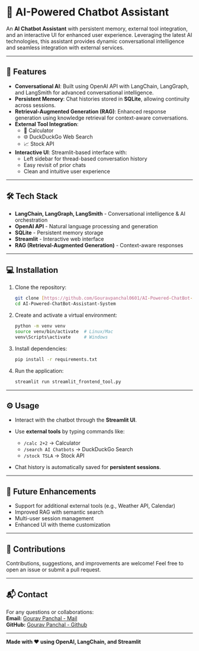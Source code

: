 # 🤖 AI-Powered Chatbot Assistant

An **AI Chatbot Assistant** with persistent memory, external tool integration, and an interactive UI for enhanced user experience. Leveraging the latest AI technologies, this assistant provides dynamic conversational intelligence and seamless integration with external services.

---

## 🚀 Features

- **Conversational AI**: Built using OpenAI API with LangChain, LangGraph, and LangSmith for advanced conversational intelligence.  
- **Persistent Memory**: Chat histories stored in **SQLite**, allowing continuity across sessions.  
- **Retrieval-Augmented Generation (RAG)**: Enhanced response generation using knowledge retrieval for context-aware conversations.  
- **External Tool Integration**:
  - 🧮 Calculator  
  - 🌐 DuckDuckGo Web Search  
  - 📈 Stock API  
- **Interactive UI**: Streamlit-based interface with:
  - Left sidebar for thread-based conversation history  
  - Easy revisit of prior chats  
  - Clean and intuitive user experience  

---

## 🛠️ Tech Stack

- **LangChain, LangGraph, LangSmith** - Conversational intelligence & AI orchestration  
- **OpenAI API** - Natural language processing and generation  
- **SQLite** - Persistent memory storage  
- **Streamlit** - Interactive web interface  
- **RAG (Retrieval-Augmented Generation)** - Context-aware responses  

---

## 💻 Installation

1. Clone the repository:
    ```bash
    git clone [https://github.com/Gouravpanchal0601/AI-Powered-ChatBot-Assistant-System](https://github.com/Gouravpanchal0601/AI-Powered-ChatBot-Assistant-System)
    cd AI-Powered-ChatBot-Assistant-System
    ```
2. Create and activate a virtual environment:
    ```bash
    python -m venv venv
    source venv/bin/activate  # Linux/Mac
    venv\Scripts\activate     # Windows
    ```
3. Install dependencies:
    ```bash
    pip install -r requirements.txt
    ```
4. Run the application:
    ```bash
    streamlit run streamlit_frontend_tool.py
    ```

---

## ⚙️ Usage

- Interact with the chatbot through the **Streamlit UI**.  
- Use **external tools** by typing commands like:
  - `/calc 2+2` → Calculator  
  - `/search AI Chatbots` → DuckDuckGo Search  
  - `/stock TSLA` → Stock API  

- Chat history is automatically saved for **persistent sessions**.

---

## 🌟 Future Enhancements

- Support for additional external tools (e.g., Weather API, Calendar)  
- Improved RAG with semantic search  
- Multi-user session management  
- Enhanced UI with theme customization  

---

## 🤝 Contributions

Contributions, suggestions, and improvements are welcome! Feel free to open an issue or submit a pull request.

---

## 📬 Contact

For any questions or collaborations:  
**Email:** [Gourav Panchal - Mail](gourav.panchal0601@gmail.com)  
**GitHub:** [Gourav Panchal - Github](https://github.com/Gouravpanchal0601)

---

**Made with ❤️ using OpenAI, LangChain, and Streamlit**
